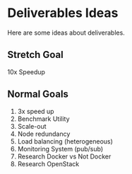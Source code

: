 # Deliverables Ideas
Here are some ideas about deliverables.

## Stretch Goal
10x Speedup

## Normal Goals
1. 3x speed up 
2. Benchmark Utility
3. Scale-out
4. Node redundancy
5. Load balancing (heterogeneous)
7. Monitoring System (pub/sub)
8. Research Docker vs Not Docker
9. Research OpenStack
